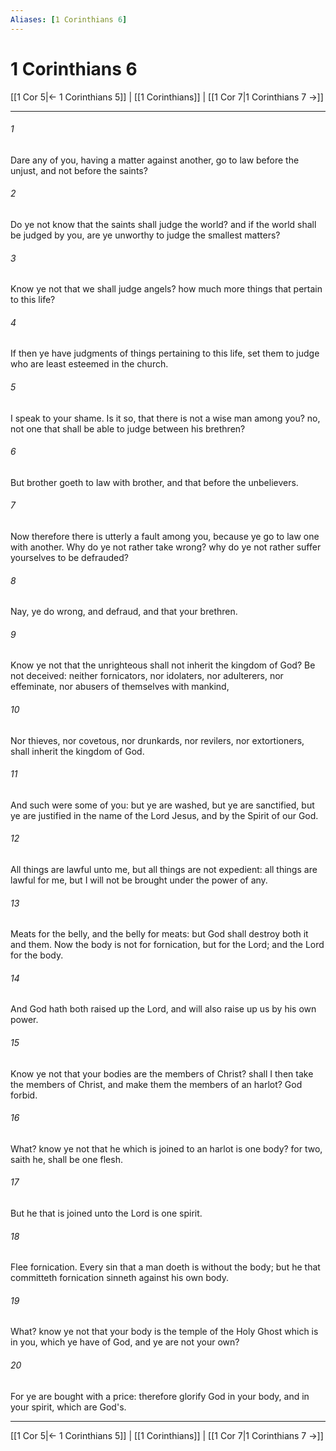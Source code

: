 ```yaml
---
Aliases: [1 Corinthians 6]
---
```

# 1 Corinthians 6

[[1 Cor 5|← 1 Corinthians 5]] | [[1 Corinthians]] | [[1 Cor 7|1 Corinthians 7 →]]
***



###### 1 
Dare any of you, having a matter against another, go to law before the unjust, and not before the saints? 

###### 2 
Do ye not know that the saints shall judge the world? and if the world shall be judged by you, are ye unworthy to judge the smallest matters? 

###### 3 
Know ye not that we shall judge angels? how much more things that pertain to this life? 

###### 4 
If then ye have judgments of things pertaining to this life, set them to judge who are least esteemed in the church. 

###### 5 
I speak to your shame. Is it so, that there is not a wise man among you? no, not one that shall be able to judge between his brethren? 

###### 6 
But brother goeth to law with brother, and that before the unbelievers. 

###### 7 
Now therefore there is utterly a fault among you, because ye go to law one with another. Why do ye not rather take wrong? why do ye not rather suffer yourselves to be defrauded? 

###### 8 
Nay, ye do wrong, and defraud, and that your brethren. 

###### 9 
Know ye not that the unrighteous shall not inherit the kingdom of God? Be not deceived: neither fornicators, nor idolaters, nor adulterers, nor effeminate, nor abusers of themselves with mankind, 

###### 10 
Nor thieves, nor covetous, nor drunkards, nor revilers, nor extortioners, shall inherit the kingdom of God. 

###### 11 
And such were some of you: but ye are washed, but ye are sanctified, but ye are justified in the name of the Lord Jesus, and by the Spirit of our God. 

###### 12 
All things are lawful unto me, but all things are not expedient: all things are lawful for me, but I will not be brought under the power of any. 

###### 13 
Meats for the belly, and the belly for meats: but God shall destroy both it and them. Now the body is not for fornication, but for the Lord; and the Lord for the body. 

###### 14 
And God hath both raised up the Lord, and will also raise up us by his own power. 

###### 15 
Know ye not that your bodies are the members of Christ? shall I then take the members of Christ, and make them the members of an harlot? God forbid. 

###### 16 
What? know ye not that he which is joined to an harlot is one body? for two, saith he, shall be one flesh. 

###### 17 
But he that is joined unto the Lord is one spirit. 

###### 18 
Flee fornication. Every sin that a man doeth is without the body; but he that committeth fornication sinneth against his own body. 

###### 19 
What? know ye not that your body is the temple of the Holy Ghost which is in you, which ye have of God, and ye are not your own? 

###### 20 
For ye are bought with a price: therefore glorify God in your body, and in your spirit, which are God's.

***
[[1 Cor 5|← 1 Corinthians 5]] | [[1 Corinthians]] | [[1 Cor 7|1 Corinthians 7 →]]
